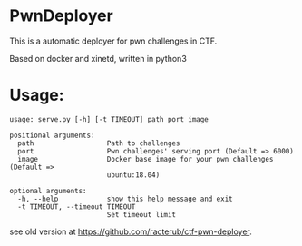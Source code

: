 PwnDeployer
===

This is a automatic deployer for pwn challenges in CTF.

Based on docker and xinetd, written in python3

# Usage:
```
usage: serve.py [-h] [-t TIMEOUT] path port image

positional arguments:
  path                  Path to challenges
  port                  Pwn challenges' serving port (Default => 6000)
  image                 Docker base image for your pwn challenges (Default =>
                        ubuntu:18.04)

optional arguments:
  -h, --help            show this help message and exit
  -t TIMEOUT, --timeout TIMEOUT
                        Set timeout limit
```


see old version at https://github.com/racterub/ctf-pwn-deployer.

